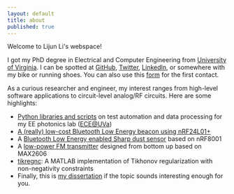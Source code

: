 ```yaml
---
layout: default
title: about
published: true
---
```


<div id="home">

  <p>Welcome to Lijun Li's webspace! </p>
  
  <p>I got my PhD degree in Electrical and Computer Engineering from <a href="http://www.virginia.edu/">University of Virginia</a>. I can be spotted at <a href="https://www.github.com/lijunxyz">GitHub</a>, <a href="https://www.twitter.com/lijunxyz">Twitter</a>, <a href="http://www.linkedin.com/in/lijunxyz">LinkedIn</a>, or somewhere with my bike or running shoes. You can also use this <a href="http://lijun.xyz/contact">form</a> for the first contact.</p>

  <p>As a curious researcher and engineer, my interest ranges from high-level software applications to circuit-level analog/RF circuits. Here are some highlights:</p>

  <ul>
        <li><a href="https://github.com/lijunxyz/instruments">Python libraries and scripts</a> on test automation and data processing for my EE photonics lab (<a href="http://www.ece.virginia.edu">ECE@UVa</a>)</li>
        <li><a href="{{ site.wikiurl }}/misc-nrf24-ble.html">A (really) low-cost Bluetooth Low Energy beacon using nRF24L01+</a></li>
        <li>A <a href="{{ site.wikiurl }}/misc-dust-detector-with-arduino-ble.html">Bluetooth Low Energy enabled Sharp dust sensor</a> based on nRF8001</li>
        <li>A <a href="{{ site.wikiurl }}/old/various/fm_xmtr.html">low-power FM transmitter</a> designed from bottom up based on MAX2606</li>
        <li><a href="https://github.com/lijunxyz/tikregnc">tikregnc</a>: A MATLAB implementation of Tikhonov regularization with non-negativity constraints </li>
        <li>Finally, this is <a href="http://libra.virginia.edu/catalog/libra-oa:8214">my dissertation</a> if the topic sounds interesting enough for you.</li>
  </ul>
</div>